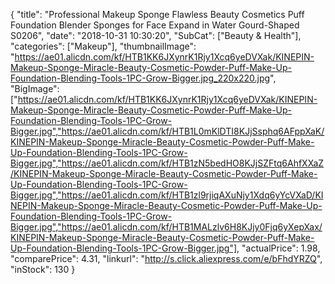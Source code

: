 {
	"title": "Professional Makeup Sponge Flawless Beauty Cosmetics Puff Foundation Blender Sponges for Face Expand in Water Gourd-Shaped S0206",
	"date": "2018-10-31 10:30:20",
	"SubCat": ["Beauty & Health"],
	"categories": ["Makeup"],
	"thumbnailImage": "https://ae01.alicdn.com/kf/HTB1KK6JXynrK1Rjy1Xcq6yeDVXak/KINEPIN-Makeup-Sponge-Miracle-Beauty-Cosmetic-Powder-Puff-Make-Up-Foundation-Blending-Tools-1PC-Grow-Bigger.jpg_220x220.jpg",
	"BigImage": ["https://ae01.alicdn.com/kf/HTB1KK6JXynrK1Rjy1Xcq6yeDVXak/KINEPIN-Makeup-Sponge-Miracle-Beauty-Cosmetic-Powder-Puff-Make-Up-Foundation-Blending-Tools-1PC-Grow-Bigger.jpg","https://ae01.alicdn.com/kf/HTB1L0mKlDTI8KJjSsphq6AFppXaK/KINEPIN-Makeup-Sponge-Miracle-Beauty-Cosmetic-Powder-Puff-Make-Up-Foundation-Blending-Tools-1PC-Grow-Bigger.jpg","https://ae01.alicdn.com/kf/HTB1zN5bedHO8KJjSZFtq6AhfXXaZ/KINEPIN-Makeup-Sponge-Miracle-Beauty-Cosmetic-Powder-Puff-Make-Up-Foundation-Blending-Tools-1PC-Grow-Bigger.jpg","https://ae01.alicdn.com/kf/HTB1zl9rjiqAXuNjy1Xdq6yYcVXaD/KINEPIN-Makeup-Sponge-Miracle-Beauty-Cosmetic-Powder-Puff-Make-Up-Foundation-Blending-Tools-1PC-Grow-Bigger.jpg","https://ae01.alicdn.com/kf/HTB1MALzlv6H8KJjy0Fjq6yXepXax/KINEPIN-Makeup-Sponge-Miracle-Beauty-Cosmetic-Powder-Puff-Make-Up-Foundation-Blending-Tools-1PC-Grow-Bigger.jpg"],
	"actualPrice": 1.98,
	"comparePrice": 4.31,
	"linkurl": "http://s.click.aliexpress.com/e/bFhdYRZQ",
	"inStock": 130
}
